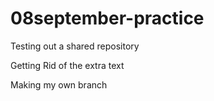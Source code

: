# 08september-practice

Testing out a shared repository

Getting Rid of the extra text

Making my own branch
